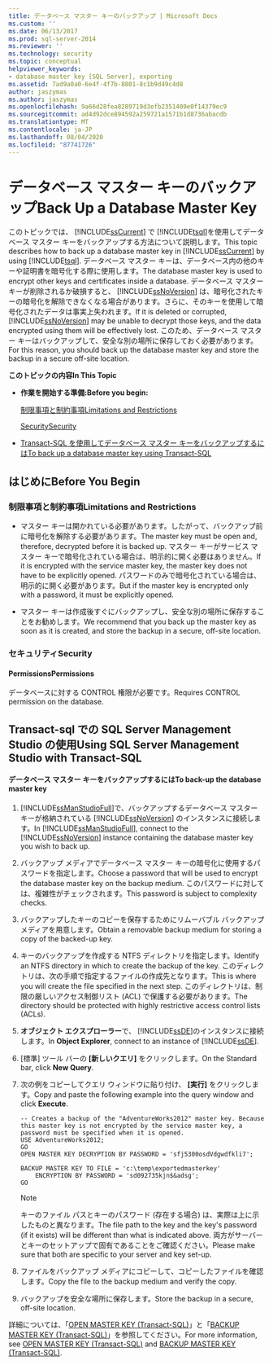 ```yaml
---
title: データベース マスター キーのバックアップ | Microsoft Docs
ms.custom: ''
ms.date: 06/13/2017
ms.prod: sql-server-2014
ms.reviewer: ''
ms.technology: security
ms.topic: conceptual
helpviewer_keywords:
- database master key [SQL Server], exporting
ms.assetid: 7ad9a0a0-6e4f-4f7b-8801-8c1b9d49c4d8
author: jaszymas
ms.author: jaszymas
ms.openlocfilehash: 9a66d28fea8289719d3efb2351409e0f14379ec9
ms.sourcegitcommit: ad4d92dce894592a259721a1571b1d8736abacdb
ms.translationtype: MT
ms.contentlocale: ja-JP
ms.lasthandoff: 08/04/2020
ms.locfileid: "87741726"
---
```

# <a name="back-up-a-database-master-key"></a><span data-ttu-id="de029-102">データベース マスター キーのバックアップ</span><span class="sxs-lookup"><span data-stu-id="de029-102">Back Up a Database Master Key</span></span>
  <span data-ttu-id="de029-103">このトピックでは、 [!INCLUDE[ssCurrent](../../../includes/sscurrent-md.md)] で [!INCLUDE[tsql](../../../includes/tsql-md.md)]を使用してデータベース マスター キーをバックアップする方法について説明します。</span><span class="sxs-lookup"><span data-stu-id="de029-103">This topic describes how to back up a database master key in [!INCLUDE[ssCurrent](../../../includes/sscurrent-md.md)] by using [!INCLUDE[tsql](../../../includes/tsql-md.md)].</span></span> <span data-ttu-id="de029-104">データベース マスター キーは、データベース内の他のキーや証明書を暗号化する際に使用します。</span><span class="sxs-lookup"><span data-stu-id="de029-104">The database master key is used to encrypt other keys and certificates inside a database.</span></span> <span data-ttu-id="de029-105">データベース マスター キーが削除されるか破損すると、 [!INCLUDE[ssNoVersion](../../../includes/ssnoversion-md.md)] は、暗号化されたキーの暗号化を解除できなくなる場合があります。さらに、そのキーを使用して暗号化されたデータは事実上失われます。</span><span class="sxs-lookup"><span data-stu-id="de029-105">If it is deleted or corrupted, [!INCLUDE[ssNoVersion](../../../includes/ssnoversion-md.md)] may be unable to decrypt those keys, and the data encrypted using them will be effectively lost.</span></span> <span data-ttu-id="de029-106">このため、データベース マスター キーはバックアップして、安全な別の場所に保存しておく必要があります。</span><span class="sxs-lookup"><span data-stu-id="de029-106">For this reason, you should back up the database master key and store the backup in a secure off-site location.</span></span>  
  
 <span data-ttu-id="de029-107">**このトピックの内容**</span><span class="sxs-lookup"><span data-stu-id="de029-107">**In This Topic**</span></span>  
  
-   <span data-ttu-id="de029-108">**作業を開始する準備:**</span><span class="sxs-lookup"><span data-stu-id="de029-108">**Before you begin:**</span></span>  
  
     [<span data-ttu-id="de029-109">制限事項と制約事項</span><span class="sxs-lookup"><span data-stu-id="de029-109">Limitations and Restrictions</span></span>](#Restrictions)  
  
     [<span data-ttu-id="de029-110">Security</span><span class="sxs-lookup"><span data-stu-id="de029-110">Security</span></span>](#Security)  
  
-   [<span data-ttu-id="de029-111">Transact-SQL を使用してデータベース マスター キーをバックアップするには</span><span class="sxs-lookup"><span data-stu-id="de029-111">To back up a database master key using Transact-SQL</span></span>](#Procedure)  
  
##  <a name="before-you-begin"></a><a name="BeforeYouBegin"></a> <span data-ttu-id="de029-112">はじめに</span><span class="sxs-lookup"><span data-stu-id="de029-112">Before You Begin</span></span>  
  
###  <a name="limitations-and-restrictions"></a><a name="Restrictions"></a> <span data-ttu-id="de029-113">制限事項と制約事項</span><span class="sxs-lookup"><span data-stu-id="de029-113">Limitations and Restrictions</span></span>  
  
-   <span data-ttu-id="de029-114">マスター キーは開かれている必要があります。したがって、バックアップ前に暗号化を解除する必要があります。</span><span class="sxs-lookup"><span data-stu-id="de029-114">The master key must be open and, therefore, decrypted before it is backed up.</span></span> <span data-ttu-id="de029-115">マスター キーがサービス マスター キーで暗号化されている場合は、明示的に開く必要はありません。</span><span class="sxs-lookup"><span data-stu-id="de029-115">If it is encrypted with the service master key, the master key does not have to be explicitly opened.</span></span> <span data-ttu-id="de029-116">パスワードのみで暗号化されている場合は、明示的に開く必要があります。</span><span class="sxs-lookup"><span data-stu-id="de029-116">But if the master key is encrypted only with a password, it must be explicitly opened.</span></span>  
  
-   <span data-ttu-id="de029-117">マスター キーは作成後すぐにバックアップし、安全な別の場所に保存することをお勧めします。</span><span class="sxs-lookup"><span data-stu-id="de029-117">We recommend that you back up the master key as soon as it is created, and store the backup in a secure, off-site location.</span></span>  
  
###  <a name="security"></a><a name="Security"></a> <span data-ttu-id="de029-118">セキュリティ</span><span class="sxs-lookup"><span data-stu-id="de029-118">Security</span></span>  
  
####  <a name="permissions"></a><a name="Permissions"></a> <span data-ttu-id="de029-119">Permissions</span><span class="sxs-lookup"><span data-stu-id="de029-119">Permissions</span></span>  
 <span data-ttu-id="de029-120">データベースに対する CONTROL 権限が必要です。</span><span class="sxs-lookup"><span data-stu-id="de029-120">Requires CONTROL permission on the database.</span></span>  
  
##  <a name="using-sql-server-management-studio-with-transact-sql"></a><a name="Procedure"></a><span data-ttu-id="de029-121">Transact-sql での SQL Server Management Studio の使用</span><span class="sxs-lookup"><span data-stu-id="de029-121">Using SQL Server Management Studio with Transact-SQL</span></span>  
  
#### <a name="to-back-up-the-database-master-key"></a><span data-ttu-id="de029-122">データベース マスター キーをバックアップするには</span><span class="sxs-lookup"><span data-stu-id="de029-122">To back-up the database master key</span></span>  
  
1.  <span data-ttu-id="de029-123">[!INCLUDE[ssManStudioFull](../../../includes/ssmanstudiofull-md.md)]で、バックアップするデータベース マスター キーが格納されている [!INCLUDE[ssNoVersion](../../../includes/ssnoversion-md.md)] のインスタンスに接続します。</span><span class="sxs-lookup"><span data-stu-id="de029-123">In [!INCLUDE[ssManStudioFull](../../../includes/ssmanstudiofull-md.md)], connect to the [!INCLUDE[ssNoVersion](../../../includes/ssnoversion-md.md)] instance containing the database master key you wish to back up.</span></span>  
  
2.  <span data-ttu-id="de029-124">バックアップ メディアでデータベース マスター キーの暗号化に使用するパスワードを指定します。</span><span class="sxs-lookup"><span data-stu-id="de029-124">Choose a password that will be used to encrypt the database master key on the backup medium.</span></span> <span data-ttu-id="de029-125">このパスワードに対しては、複雑性がチェックされます。</span><span class="sxs-lookup"><span data-stu-id="de029-125">This password is subject to complexity checks.</span></span>  
  
3.  <span data-ttu-id="de029-126">バックアップしたキーのコピーを保存するためにリムーバブル バックアップ メディアを用意します。</span><span class="sxs-lookup"><span data-stu-id="de029-126">Obtain a removable backup medium for storing a copy of the backed-up key.</span></span>  
  
4.  <span data-ttu-id="de029-127">キーのバックアップを作成する NTFS ディレクトリを指定します。</span><span class="sxs-lookup"><span data-stu-id="de029-127">Identify an NTFS directory in which to create the backup of the key.</span></span> <span data-ttu-id="de029-128">このディレクトリは、次の手順で指定するファイルの作成先となります。</span><span class="sxs-lookup"><span data-stu-id="de029-128">This is where you will create the file specified in the next step.</span></span> <span data-ttu-id="de029-129">このディレクトリは、制限の厳しいアクセス制御リスト (ACL) で保護する必要があります。</span><span class="sxs-lookup"><span data-stu-id="de029-129">The directory should be protected with highly restrictive access control lists (ACLs).</span></span>  
  
5.  <span data-ttu-id="de029-130">**オブジェクト エクスプローラー**で、 [!INCLUDE[ssDE](../../../includes/ssde-md.md)]のインスタンスに接続します。</span><span class="sxs-lookup"><span data-stu-id="de029-130">In **Object Explorer**, connect to an instance of [!INCLUDE[ssDE](../../../includes/ssde-md.md)].</span></span>  
  
6.  <span data-ttu-id="de029-131">[標準] ツール バーの **[新しいクエリ]** をクリックします。</span><span class="sxs-lookup"><span data-stu-id="de029-131">On the Standard bar, click **New Query**.</span></span>  
  
7.  <span data-ttu-id="de029-132">次の例をコピーしてクエリ ウィンドウに貼り付け、 **[実行]** をクリックします。</span><span class="sxs-lookup"><span data-stu-id="de029-132">Copy and paste the following example into the query window and click **Execute**.</span></span>  
  
    ```  
    -- Creates a backup of the "AdventureWorks2012" master key. Because this master key is not encrypted by the service master key, a password must be specified when it is opened.  
    USE AdventureWorks2012;   
    GO  
    OPEN MASTER KEY DECRYPTION BY PASSWORD = 'sfj5300osdVdgwdfkli7';   
  
    BACKUP MASTER KEY TO FILE = 'c:\temp\exportedmasterkey'   
        ENCRYPTION BY PASSWORD = 'sd092735kjn$&adsg';   
    GO  
    ```  
  
    > [!NOTE]  
    >  <span data-ttu-id="de029-133">キーのファイル パスとキーのパスワード (存在する場合) は、実際は上に示したものと異なります。</span><span class="sxs-lookup"><span data-stu-id="de029-133">The file path to the key and the key's password (if it exists) will be different than what is indicated above.</span></span> <span data-ttu-id="de029-134">両方がサーバーとキーのセットアップで固有であることをご確認ください。</span><span class="sxs-lookup"><span data-stu-id="de029-134">Please make sure that both are specific to your server and key set-up.</span></span>  
  
8.  <span data-ttu-id="de029-135">ファイルをバックアップ メディアにコピーして、コピーしたファイルを確認します。</span><span class="sxs-lookup"><span data-stu-id="de029-135">Copy the file to the backup medium and verify the copy.</span></span>  
  
9. <span data-ttu-id="de029-136">バックアップを安全な場所に保存します。</span><span class="sxs-lookup"><span data-stu-id="de029-136">Store the backup in a secure, off-site location.</span></span>  
  
 <span data-ttu-id="de029-137">詳細については、「[OPEN MASTER KEY &#40;Transact-SQL&#41;](/sql/t-sql/statements/open-master-key-transact-sql)」と「[BACKUP MASTER KEY &#40;Transact-SQL&#41;](/sql/t-sql/statements/backup-master-key-transact-sql)」を参照してください。</span><span class="sxs-lookup"><span data-stu-id="de029-137">For more information, see [OPEN MASTER KEY &#40;Transact-SQL&#41;](/sql/t-sql/statements/open-master-key-transact-sql) and [BACKUP MASTER KEY &#40;Transact-SQL&#41;](/sql/t-sql/statements/backup-master-key-transact-sql).</span></span>  
  
  
